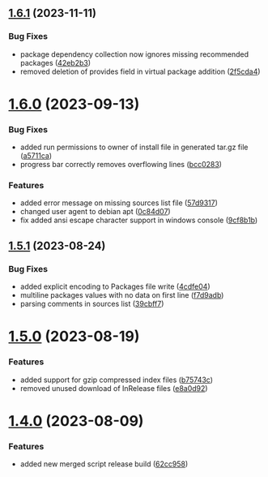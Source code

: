 ## [1.6.1](https://github.com/RonTamG/pyapt/compare/v1.6.0...v1.6.1) (2023-11-11)


### Bug Fixes

* package dependency collection now ignores missing recommended packages ([42eb2b3](https://github.com/RonTamG/pyapt/commit/42eb2b366cf3899a163af526b87b50546ba94cfd))
* removed deletion of provides field in virtual package addition ([2f5cda4](https://github.com/RonTamG/pyapt/commit/2f5cda4070e4eae56f00d4d95a74e2f114b3f8b4))



# [1.6.0](https://github.com/RonTamG/pyapt/compare/v1.5.1...v1.6.0) (2023-09-13)


### Bug Fixes

* added run permissions to owner of install file in generated tar.gz file ([a5711ca](https://github.com/RonTamG/pyapt/commit/a5711ca17686763b019a1a5e5d98232d1871b646))
* progress bar correctly removes overflowing lines ([bcc0283](https://github.com/RonTamG/pyapt/commit/bcc02837ae11493b0a1af71526a151cd0ebc0e9f))


### Features

* added error message on missing sources list file ([57d9317](https://github.com/RonTamG/pyapt/commit/57d9317b85e318f4f88f7c83cd733583e7a52dda))
* changed user agent to debian apt ([0c84d07](https://github.com/RonTamG/pyapt/commit/0c84d0797674cb6b0ce74a9fa3efa759805bbfb5))
* fix added ansi escape character support in windows console ([9cf8b1b](https://github.com/RonTamG/pyapt/commit/9cf8b1b4573ffa513b914d423cf10b0b9b126ca3))



## [1.5.1](https://github.com/RonTamG/pyapt/compare/v1.5.0...v1.5.1) (2023-08-24)


### Bug Fixes

* added explicit encoding to Packages file write ([4cdfe04](https://github.com/RonTamG/pyapt/commit/4cdfe040158c131f1353853d9a23dfd902330c4b))
* multiline packages values with no data on first line ([f7d9adb](https://github.com/RonTamG/pyapt/commit/f7d9adb1281498a1c0c2b23ea99407929a8f28e2))
* parsing comments in sources list ([39cbff7](https://github.com/RonTamG/pyapt/commit/39cbff7885aa311be8aba7c3460451a6f13bd116))



# [1.5.0](https://github.com/RonTamG/pyapt/compare/v1.4.0...v1.5.0) (2023-08-19)


### Features

* added support for gzip compressed index files ([b75743c](https://github.com/RonTamG/pyapt/commit/b75743c3df1a8fdb49d550df24ea0c97d98b8377))
* removed unused download of InRelease files ([e8a0d92](https://github.com/RonTamG/pyapt/commit/e8a0d921ad3eedf6515e50965fec7e203f7839f5))



# [1.4.0](https://github.com/RonTamG/pyapt/compare/v1.3.0...v1.4.0) (2023-08-09)


### Features

* added new merged script release build ([62cc958](https://github.com/RonTamG/pyapt/commit/62cc9582da25ca7b9d7d27f5245e0b1b087efba9))



